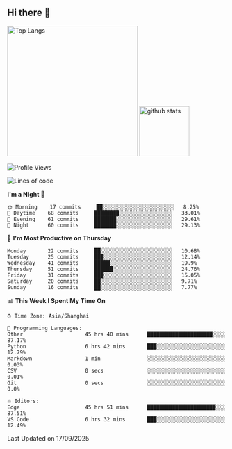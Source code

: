 ## Hi there 👋
<p align="left"> 
  <img alt="Top Langs" height="300px" src="https://github-readme-stats.vercel.app/api/top-langs/?username=Sierraki&layout=compact&show_icons=true&theme=onedark" />
  <a href="https://github.com/Sierraki/LC_Solve">
   <img alt="github stats"height="115px"  src="https://github-readme-stats.vercel.app/api/pin/?username=Sierraki&repo=LC_Solve&theme=onedark&show_icons=true" />
  </a>


<!--START_SECTION:waka-->
![Profile Views](http://img.shields.io/badge/Profile%20Views-0-blue)

![Lines of code](https://img.shields.io/badge/From%20Hello%20World%20I%27ve%20Written-599293%20lines%20of%20code-blue)

**I'm a Night 🦉** 

```text
🌞 Morning    17 commits     ██░░░░░░░░░░░░░░░░░░░░░░░   8.25% 
🌆 Daytime    68 commits     ████████░░░░░░░░░░░░░░░░░   33.01% 
🌃 Evening    61 commits     ███████░░░░░░░░░░░░░░░░░░   29.61% 
🌙 Night      60 commits     ███████░░░░░░░░░░░░░░░░░░   29.13%

```
📅 **I'm Most Productive on Thursday** 

```text
Monday       22 commits     ██░░░░░░░░░░░░░░░░░░░░░░░   10.68% 
Tuesday      25 commits     ███░░░░░░░░░░░░░░░░░░░░░░   12.14% 
Wednesday    41 commits     █████░░░░░░░░░░░░░░░░░░░░   19.9% 
Thursday     51 commits     ██████░░░░░░░░░░░░░░░░░░░   24.76% 
Friday       31 commits     ███░░░░░░░░░░░░░░░░░░░░░░   15.05% 
Saturday     20 commits     ██░░░░░░░░░░░░░░░░░░░░░░░   9.71% 
Sunday       16 commits     ██░░░░░░░░░░░░░░░░░░░░░░░   7.77%

```


📊 **This Week I Spent My Time On** 

```text
⌚︎ Time Zone: Asia/Shanghai

💬 Programming Languages: 
Other                    45 hrs 40 mins      █████████████████████░░░░   87.17% 
Python                   6 hrs 42 mins       ███░░░░░░░░░░░░░░░░░░░░░░   12.79% 
Markdown                 1 min               ░░░░░░░░░░░░░░░░░░░░░░░░░   0.03% 
CSV                      0 secs              ░░░░░░░░░░░░░░░░░░░░░░░░░   0.01% 
Git                      0 secs              ░░░░░░░░░░░░░░░░░░░░░░░░░   0.0%

🔥 Editors: 
Edge                     45 hrs 51 mins      ██████████████████████░░░   87.51% 
VS Code                  6 hrs 32 mins       ███░░░░░░░░░░░░░░░░░░░░░░   12.49%

```


 Last Updated on 17/09/2025
<!--END_SECTION:waka-->
